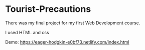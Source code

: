 # Tourist-Precautions

There was my final project for my first Web Development course. 

I used HTML and css 

Demo: https://eager-hodgkin-e0bf73.netlify.com/index.html
